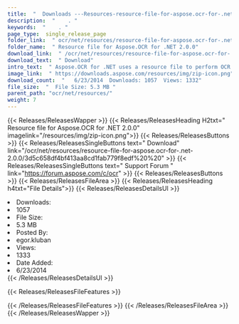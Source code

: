 ```yaml
---
title:  "  Downloads ---Resources-resource-file-for-aspose.ocr-for-.net-2.0.0 . " 
description:  "    . " 
keywords:  "    . " 
page_type:  single_release_page
folder_link:  " ocr/net/resources/resource-file-for-aspose.ocr-for-.net-2.0.0/"
folder_name:  " Resource file for Aspose.OCR for .NET 2.0.0"
download_link:  " /ocr/net/resources/resource-file-for-aspose.ocr-for-.net-2.0.0/3d5c658df4bf413aa8cd1fab779f8edf"
download_text:  " Download"
intro_text:  " Aspose.OCR for .NET uses a resource file to perform OCR operations against the i..."
image_link:  " https://downloads.aspose.com/resources/img/zip-icon.png"
download_count:  "   6/23/2014  Downloads: 1057  Views: 1332"
file_size:  "  File Size: 5.3 MB "
parent_path: "ocr/net/resources/"
weight: 7 
---
```


{{< Releases/ReleasesWapper >}}
  {{< Releases/ReleasesHeading H2txt=" Resource file for Aspose.OCR for .NET 2.0.0" imagelink="/resources/img/zip-icon.png">}}
  {{< Releases/ReleasesButtons >}}
    {{< Releases/ReleasesSingleButtons text=" Download" link="/ocr/net/resources/resource-file-for-aspose.ocr-for-.net-2.0.0/3d5c658df4bf413aa8cd1fab779f8edf%20%20" >}}
    {{< Releases/ReleasesSingleButtons text=" Support Forum " link="https://forum.aspose.com/c/ocr" >}}
  {{< Releases/ReleasesButtons >}}
  {{< Releases/ReleasesFileArea >}}
    {{< Releases/ReleasesHeading h4txt="File Details">}}
    {{< Releases/ReleasesDetailsUl >}}
             <li>Downloads:</li><li>1057</li><li>File Size:</li><li>5.3 MB</li><li>Posted By:</li><li>egor.kluban</li><li>Views:</li><li>1333</li><li>Date Added:</li><li>6/23/2014</li>
    {{< /Releases/ReleasesDetailsUl >}}

  {{< Releases/ReleasesFileFeatures >}}
      
  {{< /Releases/ReleasesFileFeatures >}}
 {{< /Releases/ReleasesFileArea >}}
{{< /Releases/ReleasesWapper >}}



